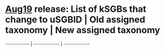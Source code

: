 # [Aug19](../Jul19-Aug19comparison.md#how-many-sgbs-change-type) release: List of kSGBs that change to uSGBID | Old assigned taxonomy | New assigned taxonomy
------------ | ------------- | -------------
